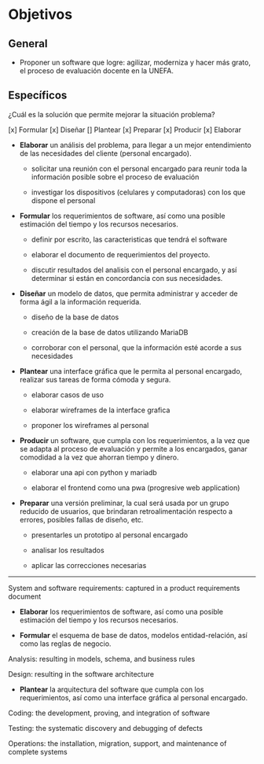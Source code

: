 # Objetivos

## General
  + Proponer un software que logre: agilizar, moderniza y hacer más grato, el proceso de evaluación docente en la UNEFA.

## Específicos
  ¿Cuál es la solución que permite mejorar la situación problema?

  [x] Formular
  [x] Diseñar
  [] Plantear
  [x] Preparar
  [x] Producir
  [x] Elaborar 

  + **Elaborar** un análisis del problema, para llegar a un mejor entendimiento de las necesidades del cliente (personal encargado).

    - solicitar una reunión con el personal encargado para reunir toda la información posible sobre el proceso de evaluación

    - investigar los dispositivos (celulares y computadoras) con los que dispone el personal


  + **Formular** los requerimientos de software, así como una posible estimación del tiempo y los recursos necesarios.

    - definir por escrito, las caracteristicas que tendrá el software

    - elaborar el documento de requerimientos del proyecto. 

    - discutir resultados del analisis con el personal encargado, y así determinar si están en concordancia con sus necesidades.

  + **Diseñar** un modelo de datos, que permita administrar y acceder de forma ágil a la información requerida.

    - diseño de la base de datos

    - creación de la base de datos utilizando MariaDB

    - corroborar con el personal, que la información esté acorde a sus necesidades

  + **Plantear** una interface gráfica que le permita al personal encargado, realizar sus tareas de forma cómoda y segura.

    - elaborar casos de uso

    - elaborar wireframes de la interface grafica

    - proponer los wireframes al personal

  + **Producir** un software, que cumpla con los requerimientos, a la vez que se adapta al proceso de evaluación y permite a los encargados, ganar comodidad a la vez que ahorran tiempo y dinero.

    - elaborar una api con python y mariadb

    - elaborar el frontend como una pwa (progresive web application)

  + **Preparar** una versión preliminar, la cual será usada por un grupo reducido de usuarios, que brindaran retroalimentación respecto a errores, posibles fallas de diseño, etc.

    - presentarles un prototipo al personal encargado

    - analisar los resultados

    - aplicar las correcciones necesarias
------------------------------------------------

System and software requirements: captured in a product requirements document

+ **Elaborar** los requerimientos de software, así como una posible estimación del tiempo y los recursos necesarios.

+ **Formular** el esquema de base de datos, modelos entidad-relación, así como las reglas de negocio.

Analysis: resulting in models, schema, and business rules

Design: resulting in the software architecture

+ **Plantear** la arquitectura del software que cumpla con los requerimientos, así como una interface gráfica al personal encargado.

Coding: the development, proving, and integration of software

Testing: the systematic discovery and debugging of defects

Operations: the installation, migration, support, and maintenance of complete systems